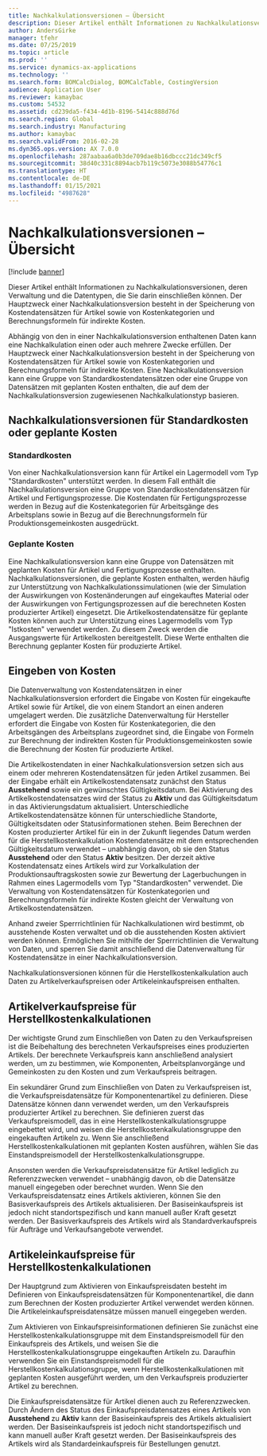 ```yaml
---
title: Nachkalkulationsversionen – Übersicht
description: Dieser Artikel enthält Informationen zu Nachkalkulationsversionen, deren Verwaltung und die Datentypen, die Sie darin einschließen können. Der Hauptzweck einer Nachkalkulationsversion besteht in der Speicherung von Kostendatensätzen für Artikel sowie von Kostenkategorien und Berechnungsformeln für indirekte Kosten.
author: AndersGirke
manager: tfehr
ms.date: 07/25/2019
ms.topic: article
ms.prod: ''
ms.service: dynamics-ax-applications
ms.technology: ''
ms.search.form: BOMCalcDialog, BOMCalcTable, CostingVersion
audience: Application User
ms.reviewer: kamaybac
ms.custom: 54532
ms.assetid: cd239da5-f434-4d1b-8196-5414c888d76d
ms.search.region: Global
ms.search.industry: Manufacturing
ms.author: kamaybac
ms.search.validFrom: 2016-02-28
ms.dyn365.ops.version: AX 7.0.0
ms.openlocfilehash: 287aabaa6a0b3de709dae8b16dbccc21dc349cf5
ms.sourcegitcommit: 38d40c331c8894acb7b119c5073e3088b54776c1
ms.translationtype: HT
ms.contentlocale: de-DE
ms.lasthandoff: 01/15/2021
ms.locfileid: "4987628"
---
```

# <a name="costing-versions-overview"></a>Nachkalkulationsversionen – Übersicht

[!include [banner](../includes/banner.md)]

Dieser Artikel enthält Informationen zu Nachkalkulationsversionen, deren Verwaltung und die Datentypen, die Sie darin einschließen können. Der Hauptzweck einer Nachkalkulationsversion besteht in der Speicherung von Kostendatensätzen für Artikel sowie von Kostenkategorien und Berechnungsformeln für indirekte Kosten.

Abhängig von den in einer Nachkalkulationsversion enthaltenen Daten kann eine Nachkalkulation einen oder auch mehrere Zwecke erfüllen. Der Hauptzweck einer Nachkalkulationsversion besteht in der Speicherung von Kostendatensätzen für Artikel sowie von Kostenkategorien und Berechnungsformeln für indirekte Kosten. Eine Nachkalkulationsversion kann eine Gruppe von Standardkostendatensätzen oder eine Gruppe von Datensätzen mit geplanten Kosten enthalten, die auf dem der Nachkalkulationsversion zugewiesenen Nachkalkulationstyp basieren.

## <a name="costing-versions-for-standard-or-planned-costs"></a>Nachkalkulationsversionen für Standardkosten oder geplante Kosten
### <a name="standard-costs"></a>Standardkosten

Von einer Nachkalkulationsversion kann für Artikel ein Lagermodell vom Typ "Standardkosten" unterstützt werden. In diesem Fall enthält die Nachkalkulationsversion eine Gruppe von Standardkostendatensätzen für Artikel und Fertigungsprozesse. Die Kostendaten für Fertigungsprozesse werden in Bezug auf die Kostenkategorien für Arbeitsgänge des Arbeitsplans sowie in Bezug auf die Berechnungsformeln für Produktionsgemeinkosten ausgedrückt.

### <a name="planned-costs"></a>Geplante Kosten

Eine Nachkalkulationsversion kann eine Gruppe von Datensätzen mit geplanten Kosten für Artikel und Fertigungsprozesse enthalten. Nachkalkulationsversionen, die geplante Kosten enthalten, werden häufig zur Unterstützung von Nachkalkulationssimulationen (wie der Simulation der Auswirkungen von Kostenänderungen auf eingekauftes Material oder der Auswirkungen von Fertigungsprozessen auf die berechneten Kosten produzierter Artikel) eingesetzt. Die Artikelkostendatensätze für geplante Kosten können auch zur Unterstützung eines Lagermodells vom Typ "Istkosten" verwendet werden. Zu diesem Zweck werden die Ausgangswerte für Artikelkosten bereitgestellt. Diese Werte enthalten die Berechnung geplanter Kosten für produzierte Artikel.

## <a name="entering-costs"></a>Eingeben von Kosten
Die Datenverwaltung von Kostendatensätzen in einer Nachkalkulationsversion erfordert die Eingabe von Kosten für eingekaufte Artikel sowie für Artikel, die von einem Standort an einen anderen umgelagert werden. Die zusätzliche Datenverwaltung für Hersteller erfordert die Eingabe von Kosten für Kostenkategorien, die den Arbeitsgängen des Arbeitsplans zugeordnet sind, die Eingabe von Formeln zur Berechnung der indirekten Kosten für Produktionsgemeinkosten sowie die Berechnung der Kosten für produzierte Artikel. 

Die Artikelkostendaten in einer Nachkalkulationsversion setzen sich aus einem oder mehreren Kostendatensätzen für jeden Artikel zusammen. Bei der Eingabe erhält ein Artikelkostendatensatz zunächst den Status **Ausstehend** sowie ein gewünschtes Gültigkeitsdatum. Bei Aktivierung des Artikelkostendatensatzes wird der Status zu **Aktiv** und das Gültigkeitsdatum in das Aktivierungsdatum aktualisiert. Unterschiedliche Artikelkostendatensätze können für unterschiedliche Standorte, Gültigkeitsdaten oder Statusinformationen stehen. Beim Berechnen der Kosten produzierter Artikel für ein in der Zukunft liegendes Datum werden für die Herstellkostenkalkulation Kostendatensätze mit dem entsprechenden Gültigkeitsdatum verwendet – unabhängig davon, ob sie den Status **Ausstehend** oder den Status **Aktiv** besitzen. Der derzeit aktive Kostendatensatz eines Artikels wird zur Vorkalkulation der Produktionsauftragskosten sowie zur Bewertung der Lagerbuchungen in Rahmen eines Lagermodells vom Typ "Standardkosten" verwendet. Die Verwaltung von Kostendatensätzen für Kostenkategorien und Berechnungsformeln für indirekte Kosten gleicht der Verwaltung von Artikelkostendatensätzen. 

Anhand zweier Sperrrichtlinien für Nachkalkulationen wird bestimmt, ob ausstehende Kosten verwaltet und ob die ausstehenden Kosten aktiviert werden können. Ermöglichen Sie mithilfe der Sperrrichtlinien die Verwaltung von Daten, und sperren Sie damit anschließend die Datenverwaltung für Kostendatensätze in einer Nachkalkulationsversion. 

Nachkalkulationsversionen können für die Herstellkostenkalkulation auch Daten zu Artikelverkaufspreisen oder Artikeleinkaufspreisen enthalten.

## <a name="item-sales-prices-for-bom-calculations"></a>Artikelverkaufspreise für Herstellkostenkalkulationen
Der wichtigste Grund zum Einschließen von Daten zu den Verkaufspreisen ist die Beibehaltung des berechneten Verkaufspreises eines produzierten Artikels. Der berechnete Verkaufspreis kann anschließend analysiert werden, um zu bestimmen, wie Komponenten, Arbeitsplanvorgänge und Gemeinkosten zu den Kosten und zum Verkaufspreis beitragen. 

Ein sekundärer Grund zum Einschließen von Daten zu Verkaufspreisen ist, die Verkaufspreisdatensätze für Komponentenartikel zu definieren. Diese Datensätze können dann verwendet werden, um den Verkaufspreis produzierter Artikel zu berechnen. Sie definieren zuerst das Verkaufspreismodell, das in eine Herstellkostenkalkulationsgruppe eingebettet wird, und weisen die Herstellkostenkalkulationsgruppe den eingekauften Artikeln zu. Wenn Sie anschließend Herstellkostenkalkulationen mit geplanten Kosten ausführen, wählen Sie das Einstandspreismodell der Herstellkostenkalkulationsgruppe. 

Ansonsten werden die Verkaufspreisdatensätze für Artikel lediglich zu Referenzzwecken verwendet – unabhängig davon, ob die Datensätze manuell eingegeben oder berechnet wurden. Wenn Sie den Verkaufspreisdatensatz eines Artikels aktivieren, können Sie den Basisverkaufspreis des Artikels aktualisieren. Der Basiseinkaufspreis ist jedoch nicht standortspezifisch und kann manuell außer Kraft gesetzt werden. Der Basisverkaufspreis des Artikels wird als Standardverkaufspreis für Aufträge und Verkaufsangebote verwendet.

## <a name="item-purchase-prices-for-bom-calculations"></a>Artikeleinkaufspreise für Herstellkostenkalkulationen
Der Hauptgrund zum Aktivieren von Einkaufspreisdaten besteht im Definieren von Einkaufspreisdatensätzen für Komponentenartikel, die dann zum Berechnen der Kosten produzierter Artikel verwendet werden können. Die Artikeleinkaufspreisdatensätze müssen manuell eingegeben werden. 

Zum Aktivieren von Einkaufspreisinformationen definieren Sie zunächst eine Herstellkostenkalkulationsgruppe mit dem Einstandspreismodell für den Einkaufspreis des Artikels, und weisen Sie die Herstellkostenkalkulationsgruppe eingekauften Artikeln zu. Daraufhin verwenden Sie ein Einstandspreismodell für die Herstellkostenkalkulationsgruppe, wenn Herstellkostenkalkulationen mit geplanten Kosten ausgeführt werden, um den Verkaufspreis produzierter Artikel zu berechnen. 

Die Einkaufspreisdatensätze für Artikel dienen auch zu Referenzzwecken. Durch Ändern des Status des Einkaufspreisdatensatzes eines Artikels von **Ausstehend** zu **Aktiv** kann der Basiseinkaufspreis des Artikels aktualisiert werden. Der Basiseinkaufspreis ist jedoch nicht standortspezifisch und kann manuell außer Kraft gesetzt werden. Der Basiseinkaufspreis des Artikels wird als Standardeinkaufspreis für Bestellungen genutzt.



